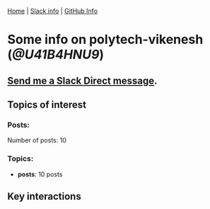 [Home](https://kelu124.github.io/echommunity/) | [Slack info](https://kelu124.github.io/echommunity/) | [GitHub Info](https://kelu124.github.io/echommunity/github.html)

# Some info on __polytech-vikenesh__ (_@U41B4HNU9_)


## [Send me a Slack Direct message](https://echopen.slack.com/messages/@polytech-vikenesh/).

## Topics of interest

### Posts: 

Number of posts: 10

### Topics:

* __posts__: 10 posts

## Key interactions 


